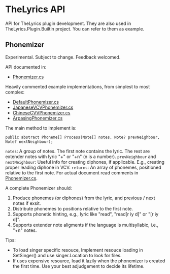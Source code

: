 ﻿# TheLyrics API

API for TheLyrics plugin development. They are also used in TheLyrics.Plugin.Builtin project. You can refer to them as example.

## Phonemizer

Experimental. Subject to change. Feedback welcomed.

API documented in:
- [Phonemizer.cs](Phonemizer.cs)

Heavily commented example implementations, from simplest to most complex:
- [DefaultPhonemizer.cs](../DefaultPhonemizer.cs)
- [JapaneseVCVPhonemizer.cs](../../TheLyrics.Plugin.Builtin/JapaneseVCVPhonemizer.cs)
- [ChineseCVVPhonemizer.cs](../../TheLyrics.Plugin.Builtin/ChineseCVVPhonemizer.cs)
- [ArpasingPhonemizer.cs](../../TheLyrics.Plugin.Builtin/ArpasingPhonemizer.cs)

The main method to implement is:
```
public abstract Phoneme[] Process(Note[] notes, Note? prevNeighbour, Note? nextNeighbour);
```
`notes`: A group of notes. The first note contains the lyric. The rest are extender notes with lyric "+" or "+n" (n is a number).
`prevNeighbour` and `nextNeighbour`: Useful info for creating diphones, if applicable. E.g., creating proper leading diphone in VCV.
`returns`: An array of phonemes, positioned relative to the first note.
For actual document read comments in [Phonemizer.cs](Phonemizer.cs).

A complete Phonemizer should:
1. Produce phonemes (or diphones) from the lyric, and previous / next notes if exsit.
2. Distribute phonemes to positions relative to the first note.
3. Supports phonetic hinting, e.g., lyric like "read", "read[r iy d]" or "[r iy d]".
4. Supports extender note aligments if the language is multisyllabic, i.e., "+n" notes.

Tips:
- To load singer specific resouce, Implement resouce loading in SetSinger() and use singer.Location to look for files.
- If uses expensive resource, load it lazily when the phonemizer is created the first time. Use your best adjudgement to decide its lifetime.
